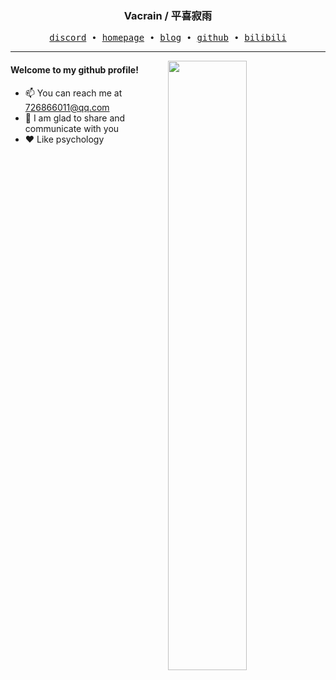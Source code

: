 

<h3 align="center"> Vacrain / 平喜寂雨 </h3>


<p align="center">
  <samp>
    <a href="https://discord.gg/wG7wGcgh6K">discord</a> ∙
    <a href="">homepage</a> ∙
    <a href="">blog</a> ∙
    <a href="https://github.com/vacrain">github</a> ∙ 
    <a href="https://space.bilibili.com/4788540">bilibili</a>
  </samp>
</p>


---

<img align="right" src="https://github-readme-stats.vercel.app/api?username=vacrain&show_icons=true&hide_border=true&theme=radical" width="50%">


#### Welcome to my github profile!
<!-- languages:start -->
<!-- prettier-ignore-start -->
<!-- markdownlint-disable -->
- 📫 You can reach me at [726866011@qq.com](mailto:726866011@qq.com)
- 🎨 I am glad to share and communicate with you
- ❤️ Like psychology
<!-- markdownlint-restore -->
<!-- prettier-ignore-end -->
<!-- languages:end -->


